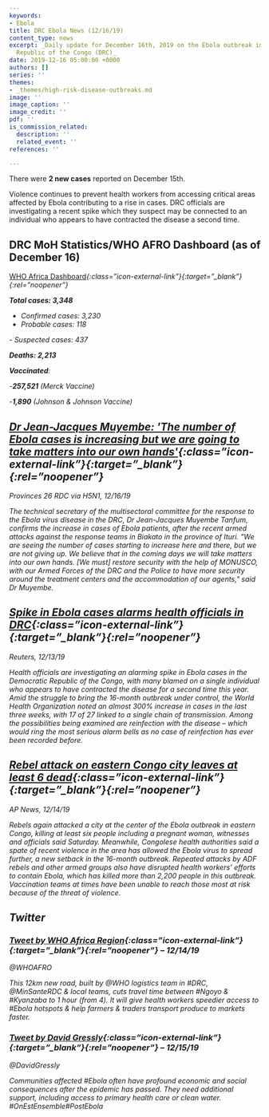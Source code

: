 ```yaml
---
keywords:
- Ebola
title: DRC Ebola News (12/16/19)
content_type: news
excerpt: _Daily update for December 16th, 2019 on the Ebola outbreak in eastern Democratic
  Republic of the Congo (DRC)_
date: 2019-12-16 05:00:00 +0000
authors: []
series: ''
themes:
- _themes/high-risk-disease-outbreaks.md
image: ''
image_caption: ''
image_credit: ''
pdf: ''
is_commission_related:
  description: ''
  related_event: ''
references: ''

---
```

There were **2 new cases** reported on December 15th.

Violence continues to prevent health workers from accessing critical areas affected by Ebola contributing to a rise in cases. DRC officials are investigating a recent spike which they suspect may be connected to an individual who appears to have contracted the disease a second time.

## DRC MoH Statistics/WHO AFRO Dashboard (as of December 16)

[WHO Africa Dashboard](http://who.maps.arcgis.com/apps/opsdashboard/index.html#/e70c3804f6044652bc37cce7d8fcef6c)<i/>{:class=”icon-external-link”}{:target=”_blank”}{:rel=”noopener”}

**Total cases: 3,348**  
 - Confirmed cases: 3,230  
 - Probable cases: 118

\- Suspected cases: 437

**Deaths: 2,213**

**Vaccinated**:

\-**257,521** (Merck Vaccine)

\-**1,890** (Johnson & Johnson Vaccine)

## [Dr Jean-Jacques Muyembe: 'The number of Ebola cases is increasing but we are going to take matters into our own hands'](https://crofsblogs.typepad.com/h5n1/2019/12/drc-dr-jean-jacques-muyembe-the-number-of-ebola-cases-is-increasing-but-we-are-going-to-take-matters-into-our-own-hands.html)<i/>{:class=”icon-external-link”}{:target=”_blank”}{:rel=”noopener”}

_Provinces 26 RDC via H5N1, 12/16/19_

The technical secretary of the multisectoral committee for the response to the Ebola virus disease in the DRC, Dr Jean-Jacques Muyembe Tanfum, confirms the increase in cases of Ebola patients, after the recent armed attacks against the response teams in Biakato in the province of Ituri. "We are seeing the number of cases starting to increase here and there, but we are not giving up. We believe that in the coming days we will take matters into our own hands. \[We must\] restore security with the help of MONUSCO, with our Armed Forces of the DRC and the Police to have more security around the treatment centers and the accommodation of our agents," said Dr Muyembe.

## [Spike in Ebola cases alarms health officials in DRC](https://www.theguardian.com/global-development/2019/dec/13/spike-ebola-cases-alarms-health-officials-drc)<i/>{:class=”icon-external-link”}{:target=”_blank”}{:rel=”noopener”}

_Reuters, 12/13/19_

Health officials are investigating an alarming spike in Ebola cases in the Democratic Republic of the Congo, with many blamed on a single individual who appears to have contracted the disease for a second time this year. Amid the struggle to bring the 16-month outbreak under control, the World Health Organization noted an almost 300% increase in cases in the last three weeks, with 17 of 27 linked to a single chain of transmission. Among the possibilities being examined are reinfection with the disease – which would ring the most serious alarm bells as no case of reinfection has ever been recorded before.

## [Rebel attack on eastern Congo city leaves at least 6 dead](https://apnews.com/974e858d113eac123ae36e7094517596)<i/>{:class=”icon-external-link”}{:target=”_blank”}{:rel=”noopener”}

_AP News, 12/14/19_

Rebels again attacked a city at the center of the Ebola outbreak in eastern Congo, killing at least six people including a pregnant woman, witnesses and officials said Saturday. Meanwhile, Congolese health authorities said a spate of recent violence in the area has allowed the Ebola virus to spread further, a new setback in the 16-month outbreak. Repeated attacks by ADF rebels and other armed groups also have disrupted health workers’ efforts to contain Ebola, which has killed more than 2,200 people in this outbreak. Vaccination teams at times have been unable to reach those most at risk because of the threat of violence.

## Twitter

### [Tweet by WHO Africa Region](https://twitter.com/WHOAFRO/status/1205898733944233989)<i/>{:class=”icon-external-link”}{:target=”_blank”}{:rel=”noopener”} – 12/14/19

@WHOAFRO

This 12km new road, built by @WHO logistics team in #DRC, @MinSanteRDC & local teams, cuts travel time between #Ngoyo & #Kyanzaba to 1 hour (from 4). It will give health workers speedier access to #Ebola hotspots & help farmers & traders transport produce to markets faster.

### [Tweet by David Gressly](https://twitter.com/DavidGressly/status/1206082567914639360)<i/>{:class=”icon-external-link”}{:target=”_blank”}{:rel=”noopener”} – 12/15/19

@DavidGressly

Communities affected #Ebola often have profound economic and social consequences after the epidemic has passed. They need additional support, including access to primary health care or clean water. #OnEstEnsemble#PostEbola